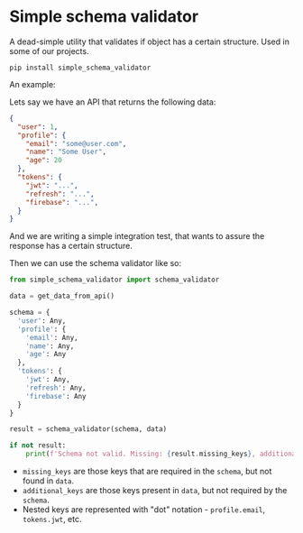 # Simple schema validator

A dead-simple utility that validates if object has a certain structure. Used in some of our projects.

```
pip install simple_schema_validator
```

An example:

Lets say we have an API that returns the following data:

```json
{
  "user": 1,
  "profile": {
    "email": "some@user.com",
    "name": "Some User",
    "age": 20
  },
  "tokens": {
    "jwt": "...",
    "refresh": "...",
    "firebase": "...",
  }
}
```

And we are writing a simple integration test, that wants to assure the response has a certain structure.

Then we can use the schema validator like so:

```python
from simple_schema_validator import schema_validator

data = get_data_from_api()

schema = {
  'user': Any,
  'profile': {
    'email': Any,
    'name': Any,
    'age': Any
  },
  'tokens': {
    'jwt': Any,
    'refresh': Any,
    'firebase': Any
  }
}

result = schema_validator(schema, data)

if not result:
    print(f'Schema not valid. Missing: {result.missing_keys}, additional: {result.additional_keys}')
```

* `missing_keys` are those keys that are required in the `schema`, but not found in `data`.
* `additional_keys` are those keys present in `data`, but not required by the `schema`.
* Nested keys are represented with "dot" notation - `profile.email`, `tokens.jwt`, etc.

